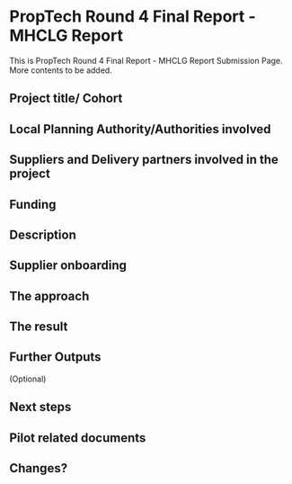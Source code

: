 # PropTech Round 4 Final Report - MHCLG Report 

This is PropTech Round 4 Final Report - MHCLG Report Submission Page.<br>
More contents to be added. 

## Project title/ Cohort

## Local Planning Authority/Authorities involved

## Suppliers and Delivery partners involved in the project

## Funding

## Description

## Supplier onboarding

## The approach

## The result

## Further Outputs

(Optional)

## Next steps

## Pilot related documents 

## Changes? 


